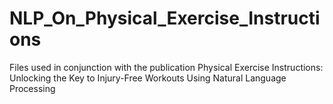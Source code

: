 # NLP_On_Physical_Exercise_Instructions
Files used in conjunction with the publication Physical Exercise Instructions: Unlocking the Key to Injury-Free Workouts Using Natural Language Processing
